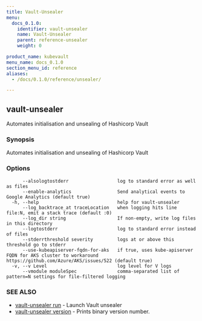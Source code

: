 ```yaml
---
title: Vault-Unsealer
menu:
  docs_0.1.0:
    identifier: vault-unsealer
    name: Vault-Unsealer
    parent: reference-unsealer
    weight: 0

product_name: kubevault
menu_name: docs_0.1.0
section_menu_id: reference
aliases:
  - /docs/0.1.0/reference/unsealer/

---
```

## vault-unsealer

Automates initialisation and unsealing of Hashicorp Vault

### Synopsis

Automates initialisation and unsealing of Hashicorp Vault

### Options

```
      --alsologtostderr                  log to standard error as well as files
      --enable-analytics                 Send analytical events to Google Analytics (default true)
  -h, --help                             help for vault-unsealer
      --log_backtrace_at traceLocation   when logging hits line file:N, emit a stack trace (default :0)
      --log_dir string                   If non-empty, write log files in this directory
      --logtostderr                      log to standard error instead of files
      --stderrthreshold severity         logs at or above this threshold go to stderr
      --use-kubeapiserver-fqdn-for-aks   if true, uses kube-apiserver FQDN for AKS cluster to workaround https://github.com/Azure/AKS/issues/522 (default true)
  -v, --v Level                          log level for V logs
      --vmodule moduleSpec               comma-separated list of pattern=N settings for file-filtered logging
```

### SEE ALSO

* [vault-unsealer run](/docs/reference/vault-unsealer_run.md)	 - Launch Vault unsealer
* [vault-unsealer version](/docs/reference/vault-unsealer_version.md)	 - Prints binary version number.

